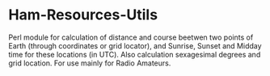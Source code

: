 Ham-Resources-Utils
===================

Perl module for calculation of distance and course beetwen two points of Earth (through coordinates or grid locator), and Sunrise, Sunset and Midday time for these locations (in UTC). Also calculation sexagesimal degrees and grid location. For use mainly for Radio Amateurs.
